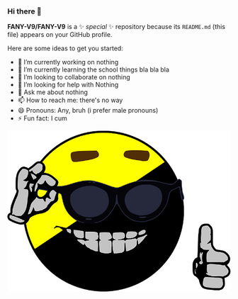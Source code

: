 ### Hi there 👋
**FANY-V9/FANY-V9** is a ✨ _special_ ✨ repository because its `README.md` (this file) appears on your GitHub profile.

Here are some ideas to get you started:

- 🔭 I’m currently working on nothing
- 🌱 I’m currently learning the school things bla bla bla
- 👯 I’m looking to collaborate on nothing
- 🤔 I’m looking for help with Nothing
- 💬 Ask me about nothing
- 📫 How to reach me: there's no way
- 😄 Pronouns: Any, bruh (i prefer male pronouns)
- ⚡ Fun fact: I cum

<img src="6d26cf47b234d2b3514d993f05163585.jpeg">
